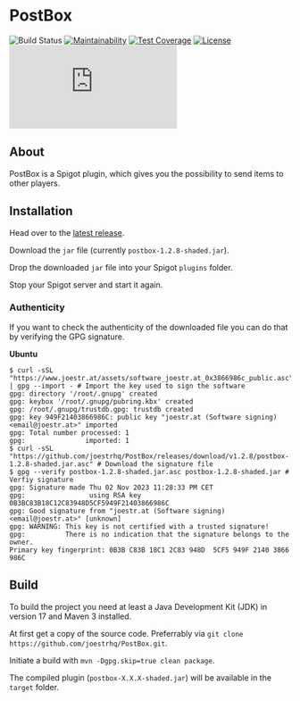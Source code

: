# PostBox
![Build Status](https://shields.io/endpoint?url=https://files.joestr.at/ci-build-status/cctray.php?project_name=PIP.github.joestrhq.PostBox_master)
[![Maintainability](https://api.codeclimate.com/v1/badges/1db7872f0dc6536049c6/maintainability)](https://codeclimate.com/github/joestrhq/PostBox/maintainability)
[![Test Coverage](https://api.codeclimate.com/v1/badges/1db7872f0dc6536049c6/test_coverage)](https://codeclimate.com/github/joestrhq/PostBox/test_coverage)
[![License](https://img.shields.io/static/v1?label=License&message=MIT&color=blue)](https://github.com/joestrhq/PostBox/blob/master/LICENSE)
[![Matrix](https://img.shields.io/matrix/joestrhq.general:matrix.org?color=0dbd8b&logo=matrix)](https://matrix.to/#/#joestrhq.general:matrix.org)

## About
PostBox is a Spigot plugin, which gives you the possibility to send items to other players.

## Installation

Head over to the [latest release](https://github.com/joestrhq/PostBox/releases/tag/v1.2.8).

Download the `jar` file (currently `postbox-1.2.8-shaded.jar`).

Drop the downloaded `jar` file into your Spigot `plugins` folder.

Stop your Spigot server and start it again.

### Authenticity
If you want to check the authenticity of the downloaded file you can do that by verifying the GPG signature.

**Ubuntu**
```
$ curl -sSL "https://www.joestr.at/assets/software_joestr.at_0x3866986c_public.asc" | gpg --import - # Import the key used to sign the software
gpg: directory '/root/.gnupg' created
gpg: keybox '/root/.gnupg/pubring.kbx' created
gpg: /root/.gnupg/trustdb.gpg: trustdb created
gpg: key 949F21403866986C: public key "joestr.at (Software signing) <email@joestr.at>" imported
gpg: Total number processed: 1
gpg:               imported: 1
$ curl -sSL "https://github.com/joestrhq/PostBox/releases/download/v1.2.8/postbox-1.2.8-shaded.jar.asc" # Download the signature file
$ gpg --verify postbox-1.2.8-shaded.jar.asc postbox-1.2.8-shaded.jar # Verfiy signature
gpg: Signature made Thu 02 Nov 2023 11:28:33 PM CET
gpg:                using RSA key 0B3BC83B18C12C83948D5CF5949F21403866986C
gpg: Good signature from "joestr.at (Software signing) <email@joestr.at>" [unknown]
gpg: WARNING: This key is not certified with a trusted signature!
gpg:          There is no indication that the signature belongs to the owner.
Primary key fingerprint: 0B3B C83B 18C1 2C83 948D  5CF5 949F 2140 3866 986C
```

## Build
To build the project you need at least a Java Development Kit (JDK) in version 17 and Maven 3 installed.  

At first get a copy of the source code. Preferrably via `git clone https://github.com/joestrhq/PostBox.git`.  

Initiate a build with `mvn -Dgpg.skip=true clean package`.  

The compiled plugin (`postbox-X.X.X-shaded.jar`) will be available in the `target` folder.
